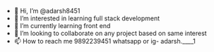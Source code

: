 - 👋 Hi, I’m @adarsh8451
- 👀 I’m interested in learning full stack development
- 🌱 I’m currently learning front end
- 💞️ I’m looking to collaborate on any project based on same interest
- 📫 How to reach me 9892239451 whatsapp or ig- adarsh.____1

<!---
adarsh8451/adarsh8451 is a ✨ special ✨ repository because its `README.md` (this file) appears on your GitHub profile.
You can click the Preview link to take a look at your changes.
--->
